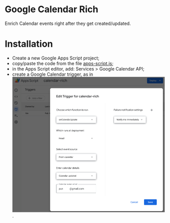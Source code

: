 **Google Calendar Rich**
========================

Enrich Calendar events right after they get created/updated.


Installation
============
 - Create a new Google Apps Script project;
 - copy/paste the code from the file [apps-script.js](./apps-script.js);
 - in the Apps Script editor, add: Services > Google Calendar API;
 - create a Google Calendar trigger, as in ![Trigger](./trigger.png).
